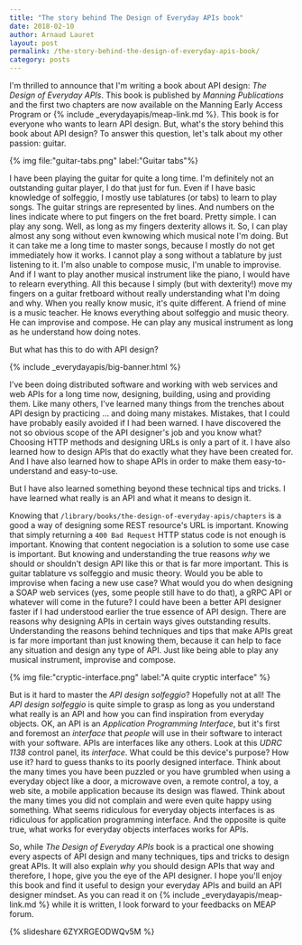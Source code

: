 ```yaml
---
title: "The story behind The Design of Everyday APIs book"
date: 2018-02-10
author: Arnaud Lauret
layout: post
permalink: /the-story-behind-the-design-of-everyday-apis-book/
category: posts
---
```


I'm thrilled to announce that I'm writing a book about API design: _The Design of Everyday APIs_. This book is published by _Manning Publications_ and the first two chapters are now available on the Manning Early Access Program or {% include _everydayapis/meap-link.md %}. This book is for everyone who wants to learn API design.
But, what's the story behind this book about API design? To answer this question, let's talk about my other passion: guitar. <!--more-->

{% img file:"guitar-tabs.png" label:"Guitar tabs"%}

I have been playing the guitar for quite a long time. I'm definitely not an outstanding guitar player, I do that just for fun. Even if I have basic knowledge of solfeggio, I mostly use tablatures (or tabs) to learn to play songs. The guitar strings are represented by lines. And numbers on the lines indicate where to put fingers on the fret board. Pretty simple. I can play any song. Well, as long as my fingers dexterity allows it. So, I can play almost any song without even kwnowing which musical note I'm doing. But it can take me a long time to master songs, because I mostly do not get immediately how it works. I cannot play a song without a tablature by just listening to it. I'm also unable to compose music, I'm unable to improvise. And if I want to play another musical instrument like the piano, I would have to relearn everything. All this because I simply (but with dexterity!) move my fingers on a guitar fretboard without really understanding what I'm doing and why. When you really know music, it's quite different. A friend of mine is a music teacher. He knows everything about solfeggio and music theory. He can improvise and compose. He can play any musical instrument as long as he understand how doing notes.

But what has this to do with API design?

{% include _everydayapis/big-banner.html %}

I've been doing distributed software and working with web services and web APIs for a long time now, designing, building, using and providing them. Like many others, I've learned many things from the trenches about API design by practicing ... and doing many mistakes. Mistakes, that I could have probably easily avoided if I had been warned. I have discovered the not so obvious scope of the API designer's job and you know what? Choosing HTTP methods and designing URLs is only a part of it. I have also learned how to design APIs that do exactly what they have been created for. And I have also learned how to shape APIs in order to make them easy-to-understand and easy-to-use.

But I have also learned something beyond these technical tips and tricks. I have learned what really is an API and what it means to design it.

Knowing that `/library/books/the-design-of-everyday-apis/chapters` is a good a way of designing some REST resource's URL is important. Knowing that simply returning a `400 Bad Request` HTTP status code is not enough is important. Knowing that content negociation is a solution to some use case is important. But knowing and understanding the true reasons _why_ we should or shouldn't design API like this or that is far more important. This is guitar tablature vs solfeggio and music theory. Would you be able to improvise when facing a new use case? What would you do when designing a SOAP web services (yes, some people still have to do that), a gRPC API or whatever will come in the future?
I could have been a better API designer faster if I had understood earlier the true essence of API design. There are reasons why designing APIs in certain ways gives outstanding results. Understanding the reasons behind techniques and tips that make APIs great is far more important than just knowing them, because it can help to face any situation and design any type of API. Just like being able to play any musical instrument, improvise and compose. 

{% img file:"cryptic-interface.png" label:"A quite cryptic interface" %}

But is it hard to master the _API design solfeggio_? Hopefully not at all! The _API design solfeggio_ is quite simple to grasp as long as you understand what really is an API and how you can find inspiration from everyday objects.
OK, an API is an _Application Programming Interface_, but it's first and foremost an _interface_ that _people_ will use in their software to interact with your software.
APIs are interfaces like any others. Look at this _UDRC 1138_ control panel, its _interface_. What could be this device's purpose? How use it? hard to guess thanks to its poorly designed interface. Think about the many times you have been puzzled or you have grumbled when using a everyday object like a door, a microwave oven, a remote control, a toy, a web site, a mobile application because its design was flawed. Think about the many times you did not complain and were even quite happy using something. 
What seems ridiculous for everyday objects interfaces is as ridiculous for application programming interface. And the opposite is quite true, what works for everyday objects interfaces works for APIs.

So, while _The Design of Everyday APIs_ book is a practical one showing every aspects of API design and many techniques, tips and tricks to design great APIs. It will also explain _why_ you should design APIs that way and therefore, I hope, give you the eye of the API designer.
I hope you'll enjoy this book and find it useful to design your everyday APIs and build an API designer mindset. As you can read it on {% include _everydayapis/meap-link.md %} while it is written, I look forward to your feedbacks on MEAP forum.

{% slideshare 6ZYXRGEODWQv5M %} 
